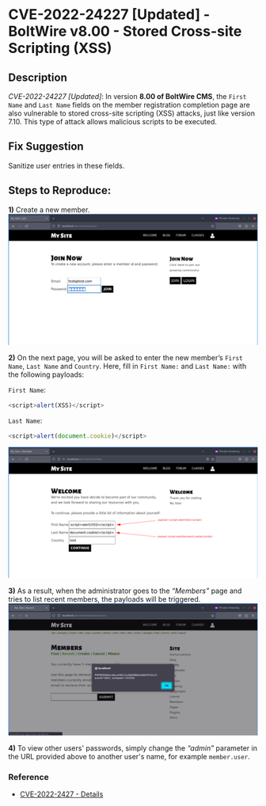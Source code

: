 # CVE-2022-24227 [Updated] - BoltWire v8.00 - Stored Cross-site Scripting (XSS)

## Description
_CVE-2022-24227 [Updated]_: In version **8.00 of BoltWire CMS**, the `First Name` and `Last Name` fields on the member registration completion page are also vulnerable to stored cross-site scripting (XSS) attacks, just like version 7.10. This type of attack allows malicious scripts to be executed.

## Fix Suggestion
Sanitize user entries in these fields.

## Steps to Reproduce:

**1)** Create a new member.
![step 1](img/1.png)

**2)** On the next page, you will be asked to enter the new member’s `First Name`, `Last Name` and `Country`. Here, fill in `First Name:` and `Last Name:` with the following payloads:

`First Name`:
```js
<script>alert(XSS)</script>
```
`Last Name`:
```js
<script>alert(document.cookie)</script>
```
![step 2](img/2.png)

**3)** As a result, when the administrator goes to the _“Members”_ page and tries to list recent members, the payloads will be triggered.
![step 2](img/3.png)

**4)** To view other users' passwords, simply change the _“admin”_ parameter in the URL provided above to another user's name, for example `member.user`.

### Reference
* [CVE-2022-2427 - Details](https://www.cvedetails.com/cve/CVE-2022-24227/)